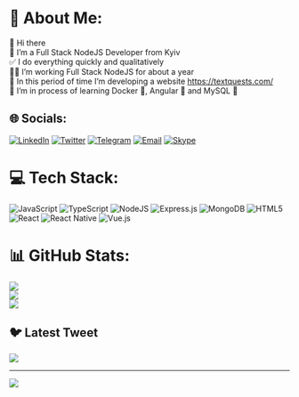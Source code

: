 # 💫 About Me:
👋 Hi there<br>🧠 I’m a Full Stack NodeJS Developer from Kyiv<br>✅ I do everything quickly and qualitatively<br>🧑‍💻 I’m working Full Stack NodeJS for about a year<br>📕 In this period of time I’m developing a website https://textquests.com/<br>🌱 I’m in process of learning Docker 🐳, Angular 📐 and MySQL 🐬


## 🌐 Socials:
[![LinkedIn](https://img.shields.io/badge/LinkedIn-%230077B5.svg?logo=linkedin&logoColor=white)](https://linkedin.com/in/ivan-poliarush-60b794236/) [![Twitter](https://img.shields.io/badge/Twitter-%231DA1F2.svg?logo=Twitter&logoColor=white)](https://twitter.com/SashaPoliarush) [![Telegram](https://img.shields.io/badge/-telegram-red?color=white&logo=telegram&logoColor=blue)](https://t.me/SashaPoliarush) [![Email](https://img.shields.io/badge/Gmail-D14836?style=for-the-badge&logo=gmail&logoColor=white)](mailto:ivanpolarus2009@gmail.com) [![Skype](https://img.shields.io/badge/Skype-00AFF0?style=for-the-badge&logo=skype&logoColor=white)](https://join.skype.com/invite/Cr6gyW2piw2L)

# 💻 Tech Stack:
![JavaScript](https://img.shields.io/badge/javascript-%23323330.svg?style=for-the-badge&logo=javascript&logoColor=%23F7DF1E) ![TypeScript](https://img.shields.io/badge/typescript-%23007ACC.svg?style=for-the-badge&logo=typescript&logoColor=white) ![NodeJS](https://img.shields.io/badge/node.js-6DA55F?style=for-the-badge&logo=node.js&logoColor=white) ![Express.js](https://img.shields.io/badge/express.js-%23404d59.svg?style=for-the-badge&logo=express&logoColor=%2361DAFB) ![MongoDB](https://img.shields.io/badge/MongoDB-%234ea94b.svg?style=for-the-badge&logo=mongodb&logoColor=white) ![HTML5](https://img.shields.io/badge/html5-%23E34F26.svg?style=for-the-badge&logo=html5&logoColor=white) ![React](https://img.shields.io/badge/react-%2320232a.svg?style=for-the-badge&logo=react&logoColor=%2361DAFB) ![React Native](https://img.shields.io/badge/react_native-%2320232a.svg?style=for-the-badge&logo=react&logoColor=%2361DAFB) ![Vue.js](https://img.shields.io/badge/vuejs-%2335495e.svg?style=for-the-badge&logo=vuedotjs&logoColor=%234FC08D)
# 📊 GitHub Stats:
![](https://github-readme-stats.vercel.app/api?username=alexandr-229&theme=tokyonight&hide_border=false&include_all_commits=true&count_private=true)<br/>
![](https://github-readme-streak-stats.herokuapp.com/?user=alexandr-229&theme=tokyonight&hide_border=false)<br/>
![](https://github-readme-stats.vercel.app/api/top-langs/?username=alexandr-229&theme=tokyonight&hide_border=false&include_all_commits=true&count_private=true&layout=compact)

## 🐦 Latest Tweet
[![](https://gtce.itsvg.in/api?username=SashaPoliarush)](https://github.com/VishwaGauravIn/github-twitter-card-embed)

---
[![](https://visitcount.itsvg.in/api?id=alexandr-229&icon=9&color=1)](https://visitcount.itsvg.in)

<!-- Proudly created with GPRM ( https://gprm.itsvg.in ) -->
